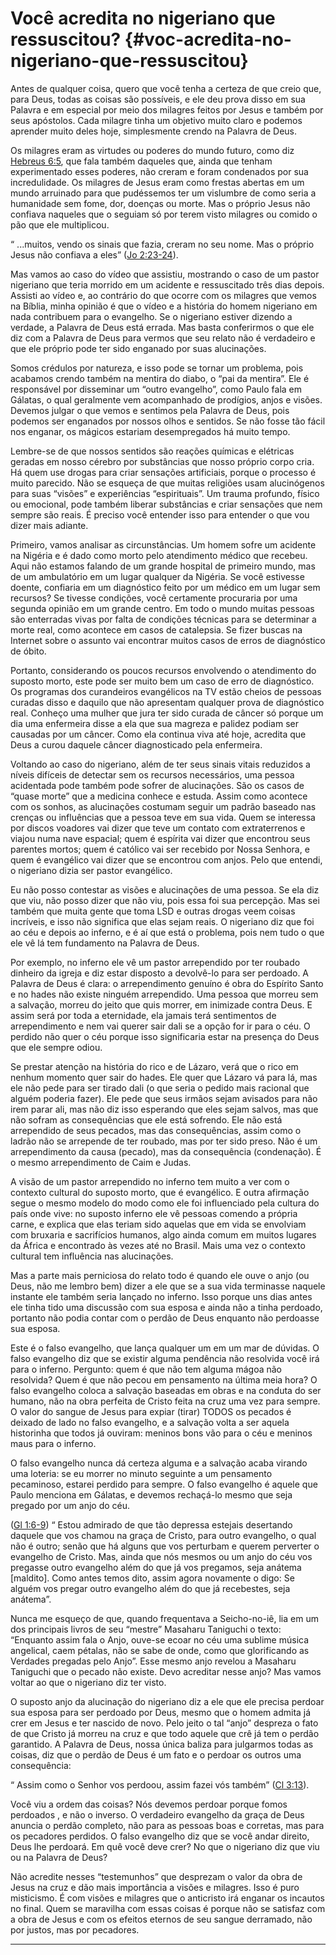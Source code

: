 # Você acredita no nigeriano que ressuscitou? {#voc-acredita-no-nigeriano-que-ressuscitou}

Antes de qualquer coisa, quero que você tenha a certeza de que creio que, para Deus, todas as coisas são possíveis, e ele deu prova disso em sua Palavra e em especial por meio dos milagres feitos por Jesus e também por seus apóstolos. Cada milagre tinha um objetivo muito claro e podemos aprender muito deles hoje, simplesmente crendo na Palavra de Deus.

Os milagres eram as virtudes ou poderes do mundo futuro, como diz [Hebreus 6:5](http://bibliaonline.com.br/acf/hb/6/5), que fala também daqueles que, ainda que tenham experimentado esses poderes, não creram e foram condenados por sua incredulidade. Os milagres de Jesus eram como frestas abertas em um mundo arruinado para que pudéssemos ter um vislumbre de como seria a humanidade sem fome, dor, doenças ou morte. Mas o próprio Jesus não confiava naqueles que o seguiam só por terem visto milagres ou comido o pão que ele multiplicou.

“ ...muitos, vendo os sinais que fazia, creram no seu nome. Mas o próprio Jesus não confiava a eles” ([Jo 2:23-24](http://bibliaonline.com.br/acf/jo/2/23-24)).

Mas vamos ao caso do vídeo que assistiu, mostrando o caso de um pastor nigeriano que teria morrido em um acidente e ressuscitado três dias depois. Assisti ao vídeo e, ao contrário do que ocorre com os milagres que vemos na Bíblia, minha opinião é que o vídeo e a história do homem nigeriano em nada contribuem para o evangelho. Se o nigeriano estiver dizendo a verdade, a Palavra de Deus está errada. Mas basta conferirmos o que ele diz com a Palavra de Deus para vermos que seu relato não é verdadeiro e que ele próprio pode ter sido enganado por suas alucinações.

Somos crédulos por natureza, e isso pode se tornar um problema, pois acabamos crendo também na mentira do diabo, o “pai da mentira”. Ele é responsável por disseminar um “outro evangelho”, como Paulo fala em Gálatas, o qual geralmente vem acompanhado de prodígios, anjos e visões. Devemos julgar o que vemos e sentimos pela Palavra de Deus, pois podemos ser enganados por nossos olhos e sentidos. Se não fosse tão fácil nos enganar, os mágicos estariam desempregados há muito tempo.

Lembre-se de que nossos sentidos são reações químicas e elétricas geradas em nosso cérebro por substâncias que nosso próprio corpo cria. Há quem use drogas para criar sensações artificiais, porque o processo é muito parecido. Não se esqueça de que muitas religiões usam alucinógenos para suas “visões” e experiências “espirituais”. Um trauma profundo, físico ou emocional, pode também liberar substâncias e criar sensações que nem sempre são reais. É preciso você entender isso para entender o que vou dizer mais adiante.

Primeiro, vamos analisar as circunstâncias. Um homem sofre um acidente na Nigéria e é dado como morto pelo atendimento médico que recebeu. Aqui não estamos falando de um grande hospital de primeiro mundo, mas de um ambulatório em um lugar qualquer da Nigéria. Se você estivesse doente, confiaria em um diagnóstico feito por um médico em um lugar sem recursos? Se tivesse condições, você certamente procuraria por uma segunda opinião em um grande centro. Em todo o mundo muitas pessoas são enterradas vivas por falta de condições técnicas para se determinar a morte real, como acontece em casos de catalepsia. Se fizer buscas na Internet sobre o assunto vai encontrar muitos casos de erros de diagnóstico de óbito.

Portanto, considerando os poucos recursos envolvendo o atendimento do suposto morto, este pode ser muito bem um caso de erro de diagnóstico. Os programas dos curandeiros evangélicos na TV estão cheios de pessoas curadas disso e daquilo que não apresentam qualquer prova de diagnóstico real. Conheço uma mulher que jura ter sido curada de câncer só porque um dia uma enfermeira disse a ela que sua magreza e palidez podiam ser causadas por um câncer. Como ela continua viva até hoje, acredita que Deus a curou daquele câncer diagnosticado pela enfermeira.

Voltando ao caso do nigeriano, além de ter seus sinais vitais reduzidos a níveis difíceis de detectar sem os recursos necessários, uma pessoa acidentada pode também pode sofrer de alucinações. São os casos de “quase morte” que a medicina conhece e estuda. Assim como acontece com os sonhos, as alucinações costumam seguir um padrão baseado nas crenças ou influências que a pessoa teve em sua vida. Quem se interessa por discos voadores vai dizer que teve um contato com extraterrenos e viajou numa nave espacial; quem é espírita vai dizer que encontrou seus parentes mortos; quem é católico vai ser recebido por Nossa Senhora, e quem é evangélico vai dizer que se encontrou com anjos. Pelo que entendi, o nigeriano dizia ser pastor evangélico.

Eu não posso contestar as visões e alucinações de uma pessoa. Se ela diz que viu, não posso dizer que não viu, pois essa foi sua percepção. Mas sei também que muita gente que toma LSD e outras drogas veem coisas incríveis, e isso não significa que elas sejam reais. O nigeriano diz que foi ao céu e depois ao inferno, e é aí que está o problema, pois nem tudo o que ele vê lá tem fundamento na Palavra de Deus.

Por exemplo, no inferno ele vê um pastor arrependido por ter roubado dinheiro da igreja e diz estar disposto a devolvê-lo para ser perdoado. A Palavra de Deus é clara: o arrependimento genuíno é obra do Espírito Santo e no hades não existe ninguém arrependido. Uma pessoa que morreu sem a salvação, morreu do jeito que quis morrer, em inimizade contra Deus. E assim será por toda a eternidade, ela jamais terá sentimentos de arrependimento e nem vai querer sair dali se a opção for ir para o céu. O perdido não quer o céu porque isso significaria estar na presença do Deus que ele sempre odiou.

Se prestar atenção na história do rico e de Lázaro, verá que o rico em nenhum momento quer sair do hades. Ele quer que Lázaro vá para lá, mas ele não pede para ser tirado dali (o que seria o pedido mais racional que alguém poderia fazer). Ele pede que seus irmãos sejam avisados para não irem parar ali, mas não diz isso esperando que eles sejam salvos, mas que não sofram as consequências que ele está sofrendo. Ele não está arrependido de seus pecados, mas das consequências, assim como o ladrão não se arrepende de ter roubado, mas por ter sido preso. Não é um arrependimento da causa (pecado), mas da consequência (condenação). É o mesmo arrependimento de Caim e Judas.

A visão de um pastor arrependido no inferno tem muito a ver com o contexto cultural do suposto morto, que é evangélico. E outra afirmação segue o mesmo modelo do modo como ele foi influenciado pela cultura do país onde vive: no suposto inferno ele vê pessoas comendo a própria carne, e explica que elas teriam sido aquelas que em vida se envolviam com bruxaria e sacrifícios humanos, algo ainda comum em muitos lugares da África e encontrado às vezes até no Brasil. Mais uma vez o contexto cultural tem influência nas alucinações.

Mas a parte mais perniciosa do relato todo é quando ele ouve o anjo (ou Deus, não me lembro bem) dizer a ele que se a sua vida terminasse naquele instante ele também seria lançado no inferno. Isso porque uns dias antes ele tinha tido uma discussão com sua esposa e ainda não a tinha perdoado, portanto não podia contar com o perdão de Deus enquanto não perdoasse sua esposa.

Este é o falso evangelho, que lança qualquer um em um mar de dúvidas. O falso evangelho diz que se existir alguma pendência não resolvida você irá para o inferno. Pergunto: quem é que não tem alguma mágoa não resolvida? Quem é que não pecou em pensamento na última meia hora? O falso evangelho coloca a salvação baseadas em obras e na conduta do ser humano, não na obra perfeita de Cristo feita na cruz uma vez para sempre. O valor do sangue de Jesus para expiar (tirar) TODOS os pecados é deixado de lado no falso evangelho, e a salvação volta a ser aquela historinha que todos já ouviram: meninos bons vão para o céu e meninos maus para o inferno.

O falso evangelho nunca dá certeza alguma e a salvação acaba virando uma loteria: se eu morrer no minuto seguinte a um pensamento pecaminoso, estarei perdido para sempre. O falso evangelho é aquele que Paulo menciona em Gálatas, e devemos rechaçá-lo mesmo que seja pregado por um anjo do céu.

([Gl 1:6-9](http://bibliaonline.com.br/acf/gl/1/6-9)) “ Estou admirado de que tão depressa estejais desertando daquele que vos chamou na graça de Cristo, para outro evangelho, o qual não é outro; senão que há alguns que vos perturbam e querem perverter o evangelho de Cristo. Mas, ainda que nós mesmos ou um anjo do céu vos pregasse outro evangelho além do que já vos pregamos, seja anátema [maldito]. Como antes temos dito, assim agora novamente o digo: Se alguém vos pregar outro evangelho além do que já recebestes, seja anátema”.

Nunca me esqueço de que, quando frequentava a Seicho-no-iê, lia em um dos principais livros de seu “mestre” Masaharu Taniguchi o texto: “Enquanto assim fala o Anjo, ouve-se ecoar no céu uma sublime música angelical, caem pétalas, não se sabe de onde, como que glorificando as Verdades pregadas pelo Anjo”. Esse mesmo anjo revelou a Masaharu Taniguchi que o pecado não existe. Devo acreditar nesse anjo? Mas vamos voltar ao que o nigeriano diz ter visto.

O suposto anjo da alucinação do nigeriano diz a ele que ele precisa perdoar sua esposa para ser perdoado por Deus, mesmo que o homem admita já crer em Jesus e ter nascido de novo. Pelo jeito o tal “anjo” despreza o fato de que Cristo já morreu na cruz e que todo aquele que crê já tem o perdão garantido. A Palavra de Deus, nossa única baliza para julgarmos todas as coisas, diz que o perdão de Deus é um fato e o perdoar os outros uma consequência:

“ Assim como o Senhor vos perdoou, assim fazei vós também” ([Cl 3:13](http://bibliaonline.com.br/acf/cl/3/13)).

Você viu a ordem das coisas? Nós devemos perdoar porque fomos perdoados , e não o inverso. O verdadeiro evangelho da graça de Deus anuncia o perdão completo, não para as pessoas boas e corretas, mas para os pecadores perdidos. O falso evangelho diz que se você andar direito, Deus lhe perdoará. Em quê você deve crer? No que o nigeriano diz que viu ou na Palavra de Deus?

Não acredite nesses “testemunhos” que desprezam o valor da obra de Jesus na cruz e dão mais importância a visões e milagres. Isso é puro misticismo. É com visões e milagres que o anticristo irá enganar os incautos no final. Quem se maravilha com essas coisas é porque não se satisfaz com a obra de Jesus e com os efeitos eternos de seu sangue derramado, não por justos, mas por pecadores.

*****